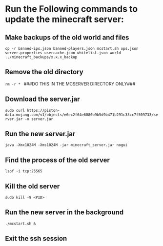 # Run the Following commands to update the minecraft server:

## Make backups of the old world and files
`cp -r banned-ips.json banned-players.json mcstart.sh ops.json server.properties usercache.json whitelist.json world ../minecraft_backups/x.x.x_backup`


## Remove the old directory
`rm -r * `    ###DO THIS IN THE MCSERVER DIRECTORY ONLY###

## Download the server.jar
`sudo curl https://piston-data.mojang.com/v1/objects/e6ec2f64e6080b9b5d9b471b291c33cc7f509733/server.jar -o server.jar`

## Run the new server.jar
`java -Xmx1024M -Xms1024M -jar minecraft_server.jar nogui`


## Find the process of the old server

`lsof -i tcp:25565`


## Kill the old server

`sudo kill -9 <PID>`

## Run the new server in the background
`./mcstart.sh &`

## Exit the ssh session



